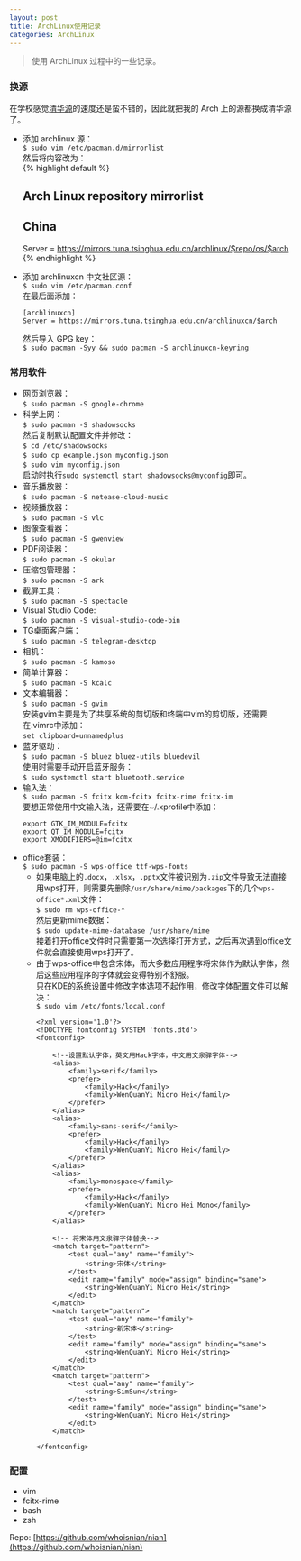 ```yaml
---
layout: post
title: ArchLinux使用记录
categories: ArchLinux
---
```


> 使用 ArchLinux 过程中的一些记录。

<!-- more -->

### 换源  
在学校感觉[清华源](https://mirror.tuna.tsinghua.edu.cn/)的速度还是蛮不错的，因此就把我的 Arch 上的源都换成清华源了。  
* 添加 archlinux 源：  
  `$ sudo vim /etc/pacman.d/mirrorlist`  
  然后将内容改为：  
  {% highlight default %}
  ##  
  ## Arch Linux repository mirrorlist  
  ##  
    
  ## China  
  Server = https://mirrors.tuna.tsinghua.edu.cn/archlinux/$repo/os/$arch  
  {% endhighlight %}
* 添加 archlinuxcn 中文社区源：  
  `$ sudo vim /etc/pacman.conf`  
  在最后面添加：  
  ```
  [archlinuxcn]  
  Server = https://mirrors.tuna.tsinghua.edu.cn/archlinuxcn/$arch  
  ```
  然后导入 GPG key：  
  `$ sudo pacman -Syy && sudo pacman -S archlinuxcn-keyring`  

### 常用软件
* 网页浏览器：  
  `$ sudo pacman -S google-chrome`  
* 科学上网：  
  `$ sudo pacman -S shadowsocks`  
  然后复制默认配置文件并修改：  
  `$ cd /etc/shadowsocks`  
  `$ sudo cp example.json myconfig.json`  
  `$ sudo vim myconfig.json`  
  启动时执行`sudo systemctl start shadowsocks@myconfig`即可。  
* 音乐播放器：  
  `$ sudo pacman -S netease-cloud-music`  
* 视频播放器：  
  `$ sudo pacman -S vlc`  
* 图像查看器：  
  `$ sudo pacman -S gwenview`  
* PDF阅读器：  
  `$ sudo pacman -S okular`  
* 压缩包管理器：  
  `$ sudo pacman -S ark`  
* 截屏工具：  
  `$ sudo pacman -S spectacle`  
* Visual Studio Code:    
  `$ sudo pacman -S visual-studio-code-bin`  
* TG桌面客户端：  
  `$ sudo pacman -S telegram-desktop`  
* 相机：  
  `$ sudo pacman -S kamoso`  
* 简单计算器：  
  `$ sudo pacman -S kcalc`  
* 文本编辑器：  
  `$ sudo pacman -S gvim`  
  安装gvim主要是为了共享系统的剪切版和终端中vim的剪切版，还需要在.vimrc中添加：  
  `set clipboard=unnamedplus`  
* 蓝牙驱动：  
  `$ sudo pacman -S bluez bluez-utils bluedevil`  
  使用时需要手动开启蓝牙服务：  
  `$ sudo systemctl start bluetooth.service`  
* 输入法：  
  `$ sudo pacman -S fcitx kcm-fcitx fcitx-rime fcitx-im`  
  要想正常使用中文输入法，还需要在~/.xprofile中添加：  
  ```
  export GTK_IM_MODULE=fcitx  
  export QT_IM_MODULE=fcitx  
  export XMODIFIERS=@im=fcitx  
  ```
* office套装：  
  `$ sudo pacman -S wps-office ttf-wps-fonts`  
  * 如果电脑上的`.docx`，`.xlsx`，`.pptx`文件被识别为`.zip`文件导致无法直接用wps打开，则需要先删除`/usr/share/mime/packages`下的几个`wps-office*.xml`文件：  
    `$ sudo rm wps-office-*`  
    然后更新mime数据：  
    `$ sudo update-mime-database /usr/share/mime`  
    接着打开office文件时只需要第一次选择打开方式，之后再次遇到office文件就会直接使用wps打开了。  
  * 由于wps-office中包含宋体，而大多数应用程序将宋体作为默认字体，然后这些应用程序的字体就会变得特别不舒服。  
    只在KDE的系统设置中修改字体选项不起作用，修改字体配置文件可以解决：  
    `$ sudo vim /etc/fonts/local.conf`  
    ```
    <?xml version='1.0'?>
    <!DOCTYPE fontconfig SYSTEM 'fonts.dtd'>
    <fontconfig>

        <!--设置默认字体，英文用Hack字体，中文用文泉驿字体-->
        <alias>
            <family>serif</family>
            <prefer>
                <family>Hack</family>
                <family>WenQuanYi Micro Hei</family>
            </prefer>
        </alias>
        <alias>
            <family>sans-serif</family>
            <prefer>
                <family>Hack</family>
                <family>WenQuanYi Micro Hei</family>
            </prefer>
        </alias>
        <alias>
            <family>monospace</family>
            <prefer>
                <family>Hack</family>
                <family>WenQuanYi Micro Hei Mono</family>
            </prefer>
        </alias>

        <!-- 将宋体用文泉驿字体替换-->
        <match target="pattern">
            <test qual="any" name="family">
                <string>宋体</string>
            </test>
            <edit name="family" mode="assign" binding="same">
                <string>WenQuanYi Micro Hei</string>
            </edit>
        </match>
        <match target="pattern">
            <test qual="any" name="family">
                <string>新宋体</string>
            </test>
            <edit name="family" mode="assign" binding="same">
                <string>WenQuanYi Micro Hei</string>
            </edit>
        </match>
        <match target="pattern">
            <test qual="any" name="family">
                <string>SimSun</string>
            </test>
            <edit name="family" mode="assign" binding="same">
		  	    <string>WenQuanYi Micro Hei</string>
            </edit>
        </match>

    </fontconfig>
    ```

### 配置
* vim  
* fcitx-rime  
* bash  
* zsh  

Repo: [https://github.com/whoisnian/nian](https://github.com/whoisnian/nian)
